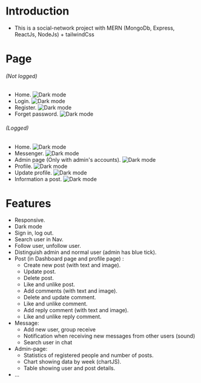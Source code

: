 # **Introduction**

-   This is a social-network project with MERN (MongoDb, Express, ReactJs, NodeJs) + tailwindCss
# **Page**

###### _(Not logged)_

-   Home.
![Dark mode](https://res.cloudinary.com/dcwekkkez/image/upload/v1659182962/pt3no8yqcxheh5gh9pbs.png)
-   Login.
![Dark mode](https://res.cloudinary.com/dcwekkkez/image/upload/v1659182977/z6vs0znfqoapmgsjld61.png)
-   Register.
![Dark mode](https://res.cloudinary.com/dcwekkkez/image/upload/v1659182982/vt38rfswmk1vd6yqwoeq.png)
-   Forget password.
![Dark mode](https://res.cloudinary.com/dcwekkkez/image/upload/v1659183352/jgzolk4l2aejm0rrjlv5.png)
###### _(Logged)_

-   Home.
![Dark mode](https://res.cloudinary.com/dcwekkkez/image/upload/v1659182995/uc2gwx26txbqaac3y6rp.png)
-   Messenger.
![Dark mode](https://res.cloudinary.com/dcwekkkez/image/upload/v1659183242/pt1idgk5usv2kta9vfho.png)
-   Admin page (Only with admin's accounts).
![Dark mode](https://res.cloudinary.com/dcwekkkez/image/upload/v1659183254/bhyjo17cjtyaznzpjtmi.png)
-   Profile.
![Dark mode](https://res.cloudinary.com/dcwekkkez/image/upload/v1659183272/ghzvdp1db5cafsz9x0vm.png)
-   Update profile.
![Dark mode](https://res.cloudinary.com/dcwekkkez/image/upload/v1659183289/u4pblu3hehw8ttqryh8e.png)
-   Information a post.
![Dark mode](https://res.cloudinary.com/dcwekkkez/image/upload/v1659183804/wzbdifdw8fk7pmjba2wv.png)

# **Features**

-   Responsive.
-   Dark mode
-   Sign in, log out.
-   Search user in Nav.
-   Follow user, unfollow user.
-   Distinguish admin and normal user (admin has blue tick).
-   Post (in Dashboard page and profile page) :
    -   Create new post (with text and image).
    -   Update post.
    -   Delete post.
    -   Like and unlike post.
    -   Add comments (with text and image).
    -   Delete and update comment.
    -   Like and unlike comment.
    -   Add reply comment (with text and image).
    -   Like and unlike reply comment.
-   Message:
    -   Add new user, group receive
    -   Notification when receiving new messages from other users (sound)
    -   Search user in chat
-   Admin-page:
    -   Statistics of registered people and number of posts.
    -   Chart showing data by week (chartJS).
    -   Table showing user and post details.
-   ...
